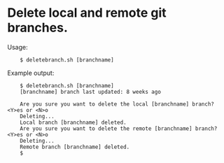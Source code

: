 Delete local and remote git branches.
=====================================

Usage:

		$ deletebranch.sh [branchname]

Example output:

		$ deletebranch.sh [branchname]
		[branchname] branch last updated: 8 weeks ago
		
		Are you sure you want to delete the local [branchname] branch? <Y>es or <N>o
		Deleting...
		Local branch [branchname] deleted.
		Are you sure you want to delete the remote [branchname] branch? <Y>es or <N>o
		Deleting...
		Remote branch [branchname] deleted.
		$

